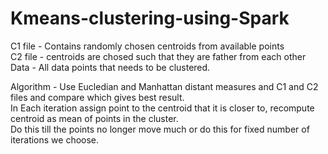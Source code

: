 # Kmeans-clustering-using-Spark

C1 file - Contains randomly chosen centroids from available points<br/>
C2 file -  centroids are chosed such that they are father from each other<br/>
Data - All data points that needs to be clustered.<br/>

Algorithm - Use Eucledian and Manhattan distant measures and C1 and C2 files and compare which gives best result.<br/>
             In Each iteration assign point to the centroid that it is closer to, recompute centroid as mean of points in the cluster.<br/>
             Do this till the points no longer move much or do this for fixed number of iterations we choose.<br/>
             
